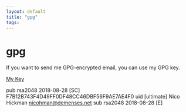 ```yaml
---
layout: default
title: "gpg"
tags:
---
```

# gpg

If you want to send me GPG-encrypted email, you can use my GPG key.

[My Key](https://nicohman.github.io/pub.key)

pub   rsa2048 2018-08-28 [SC]
      F7B12B743F4D49FF0DF48CC46DBF56F9AE7AE4F0
uid           [ultimate] Nico Hickman <nicohman@demenses.net>
sub   rsa2048 2018-08-28 [E]

